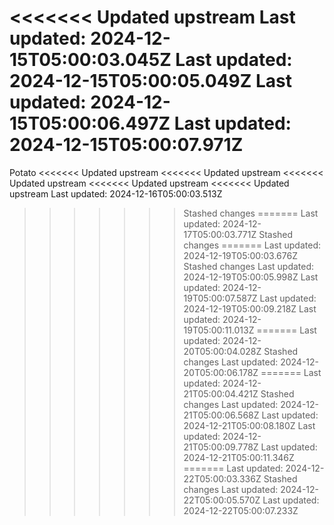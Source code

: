 <<<<<<< Updated upstream
Last updated: 2024-12-15T05:00:03.045Z
Last updated: 2024-12-15T05:00:05.049Z
Last updated: 2024-12-15T05:00:06.497Z
Last updated: 2024-12-15T05:00:07.971Z
=======
Potato
<<<<<<< Updated upstream
<<<<<<< Updated upstream
<<<<<<< Updated upstream
<<<<<<< Updated upstream
<<<<<<< Updated upstream
Last updated: 2024-12-16T05:00:03.513Z
>>>>>>> Stashed changes
=======
Last updated: 2024-12-17T05:00:03.771Z
>>>>>>> Stashed changes
=======
Last updated: 2024-12-19T05:00:03.676Z
>>>>>>> Stashed changes
Last updated: 2024-12-19T05:00:05.998Z
Last updated: 2024-12-19T05:00:07.587Z
Last updated: 2024-12-19T05:00:09.218Z
Last updated: 2024-12-19T05:00:11.013Z
=======
Last updated: 2024-12-20T05:00:04.028Z
>>>>>>> Stashed changes
Last updated: 2024-12-20T05:00:06.178Z
=======
Last updated: 2024-12-21T05:00:04.421Z
>>>>>>> Stashed changes
Last updated: 2024-12-21T05:00:06.568Z
Last updated: 2024-12-21T05:00:08.180Z
Last updated: 2024-12-21T05:00:09.778Z
Last updated: 2024-12-21T05:00:11.346Z
=======
Last updated: 2024-12-22T05:00:03.336Z
>>>>>>> Stashed changes
Last updated: 2024-12-22T05:00:05.570Z
Last updated: 2024-12-22T05:00:07.233Z
